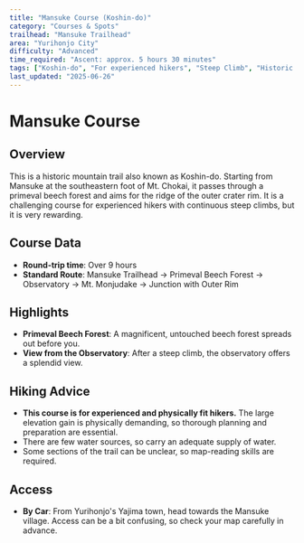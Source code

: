 ```yaml
---
title: "Mansuke Course (Koshin-do)"
category: "Courses & Spots"
trailhead: "Mansuke Trailhead"
area: "Yurihonjo City"
difficulty: "Advanced"
time_required: "Ascent: approx. 5 hours 30 minutes"
tags: ["Koshin-do", "For experienced hikers", "Steep Climb", "Historic Path"]
last_updated: "2025-06-26"
---
```


# Mansuke Course

## Overview
This is a historic mountain trail also known as Koshin-do. Starting from Mansuke at the southeastern foot of Mt. Chokai, it passes through a primeval beech forest and aims for the ridge of the outer crater rim. It is a challenging course for experienced hikers with continuous steep climbs, but it is very rewarding.

## Course Data
- **Round-trip time**: Over 9 hours
- **Standard Route**: Mansuke Trailhead → Primeval Beech Forest → Observatory → Mt. Monjudake → Junction with Outer Rim

## Highlights
- **Primeval Beech Forest**: A magnificent, untouched beech forest spreads out before you.
- **View from the Observatory**: After a steep climb, the observatory offers a splendid view.

## Hiking Advice
- **This course is for experienced and physically fit hikers.** The large elevation gain is physically demanding, so thorough planning and preparation are essential.
- There are few water sources, so carry an adequate supply of water.
- Some sections of the trail can be unclear, so map-reading skills are required.

## Access
- **By Car**: From Yurihonjo's Yajima town, head towards the Mansuke village. Access can be a bit confusing, so check your map carefully in advance.